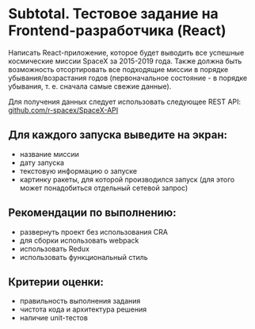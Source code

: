
# Subtotal. Тестовое задание на Frontend-разработчика (React)

Написать  React-приложение, которое будет выводить все успешные космические миссии SpaceX за 2015-2019 года. Также должна быть возможность отсортировать все подходящие миссии в порядке убывания/возрастания годов (первоначальное состояние - в порядке убывания, т. е. сначала самые свежие данные).


Для получения данных следует использовать следующее REST API: [github.com/r-spacex/SpaceX-API](https://github.com/r-spacex/SpaceX-API)

## Для каждого запуска выведите на экран:
* название миссии
* дату запуска
* текстовую информацию о запуске
* картинку ракеты, для которой производился запуск (для этого может понадобиться отдельный сетевой запрос)

## Рекомендации по выполнению:
* развернуть проект без использования CRA
* для сборки использовать webpack
* использовать Redux
* использовать функциональный стиль

## Критерии оценки:
* правильность выполнения задания
* чистота кода и архитектура решения
* наличие unit-тестов
